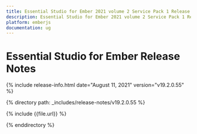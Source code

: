 ```yaml
---
title: Essential Studio for Ember 2021 volume 2 Service Pack 1 Release Notes  
description: Essential Studio for Ember 2021 volume 2 Service Pack 1 Release Notes  
platform: emberjs
documentation: ug
---
```


# Essential Studio for Ember  Release Notes  

{% include release-info.html date="August 11, 2021"  version="v19.2.0.55" %} 


{% directory path: _includes/release-notes/v19.2.0.55 %}

{% include {{file.url}} %}

{% enddirectory %}